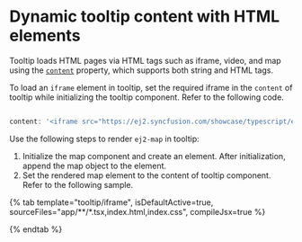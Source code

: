 # Dynamic tooltip content with HTML elements

Tooltip loads HTML pages via HTML tags such as iframe, video, and map using the [`content`](https://ej2.syncfusion.com/react/documentation/api/tooltip/#content) property, which supports both string and HTML tags.

To load an `iframe` element in tooltip, set the required iframe in the `content` of tooltip while initializing the tooltip component. Refer to the following code.

```typescript

content: '<iframe src="https://ej2.syncfusion.com/showcase/typescript/expensetracker/#/dashboard"></iframe>'

```

Use the following steps to render `ej2-map` in tooltip:

1. Initialize the map component and create an element. After initialization, append the map object to the element.
2. Set the rendered map element to the content of tooltip component. Refer to the following sample.

{% tab template="tooltip/iframe", isDefaultActive=true, sourceFiles="app/**/*.tsx,index.html,index.css", compileJsx=true %}

{% endtab %}
